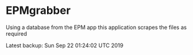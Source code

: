 # EPMgrabber
Using a database from the EPM app this application scrapes the files as required


Latest backup: Sun Sep 22 01:24:02 UTC 2019
